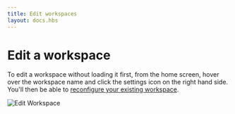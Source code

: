 ```yaml
---
title: Edit workspaces
layout: docs.hbs
---
```

# Edit a workspace

To edit a workspace without loading it first, from the home screen, hover over the workspace name and click the settings icon on the right hand side. You'll then be able to [reconfigure your existing workspace](/docs/ganache/workspaces/creating-workspaces#workspace-configuration).

![Edit Workspace](/img/docs/ganache/v2-shared-seese/home-settings.png)
